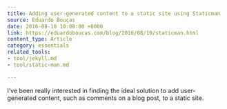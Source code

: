 ```yaml
---
title: Adding user-generated content to a static site using Staticman
source: Eduardo Bouças
date: 2016-08-10 10:08:00 +0000
link: https://eduardoboucas.com/blog/2016/08/10/staticman.html
content_type: Article
category: essentials
related_tools:
- tool/jekyll.md
- tool/static-man.md

---
```

I’ve been really interested in finding the ideal solution to add user-generated content, such as comments on a blog post, to a static site.
